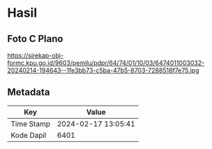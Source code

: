 # Hasil

## Foto C Plano

https://sirekap-obj-formc.kpu.go.id/9603/pemilu/pdpr/64/74/01/10/03/6474011003032-20240214-194643--1fe3bb73-c5ba-47b5-8703-7288518f7e75.jpg


## Metadata

| Key        | Value               |
| ---------- | ------------------- |
| Time Stamp | 2024-02-17 13:05:41 |
| Kode Dapil | 6401                |



